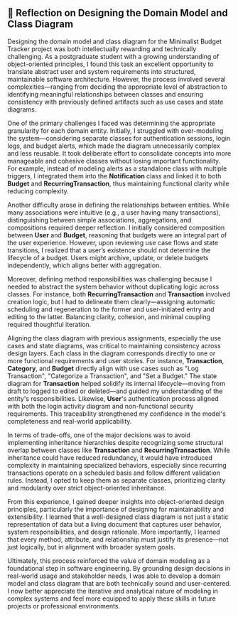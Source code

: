 ## 🔄 Reflection on Designing the Domain Model and Class Diagram

Designing the domain model and class diagram for the Minimalist Budget Tracker project was both intellectually rewarding and technically challenging. As a postgraduate student with a growing understanding of object-oriented principles, I found this task an excellent opportunity to translate abstract user and system requirements into structured, maintainable software architecture. However, the process involved several complexities—ranging from deciding the appropriate level of abstraction to identifying meaningful relationships between classes and ensuring consistency with previously defined artifacts such as use cases and state diagrams.

One of the primary challenges I faced was determining the appropriate granularity for each domain entity. Initially, I struggled with over-modeling the system—considering separate classes for authentication sessions, login logs, and budget alerts, which made the diagram unnecessarily complex and less reusable. It took deliberate effort to consolidate concepts into more manageable and cohesive classes without losing important functionality. For example, instead of modeling alerts as a standalone class with multiple triggers, I integrated them into the **Notification** class and linked it to both **Budget** and **RecurringTransaction**, thus maintaining functional clarity while reducing complexity.

Another difficulty arose in defining the relationships between entities. While many associations were intuitive (e.g., a user having many transactions), distinguishing between simple associations, aggregations, and compositions required deeper reflection. I initially considered composition between **User** and **Budget**, reasoning that budgets were an integral part of the user experience. However, upon reviewing use case flows and state transitions, I realized that a user’s existence should not determine the lifecycle of a budget. Users might archive, update, or delete budgets independently, which aligns better with aggregation.

Moreover, defining method responsibilities was challenging because I needed to abstract the system behavior without duplicating logic across classes. For instance, both **RecurringTransaction** and **Transaction** involved creation logic, but I had to delineate them clearly—assigning automatic scheduling and regeneration to the former and user-initiated entry and editing to the latter. Balancing clarity, cohesion, and minimal coupling required thoughtful iteration.

Aligning the class diagram with previous assignments, especially the use cases and state diagrams, was critical to maintaining consistency across design layers. Each class in the diagram corresponds directly to one or more functional requirements and user stories. For instance, **Transaction**, **Category**, and **Budget** directly align with use cases such as "Log Transaction", "Categorize a Transaction", and "Set a Budget." The state diagram for **Transaction** helped solidify its internal lifecycle—moving from draft to logged to edited or deleted—and guided my understanding of the entity's responsibilities. Likewise, **User**'s authentication process aligned with both the login activity diagram and non-functional security requirements. This traceability strengthened my confidence in the model's completeness and real-world applicability.

In terms of trade-offs, one of the major decisions was to avoid implementing inheritance hierarchies despite recognizing some structural overlap between classes like **Transaction** and **RecurringTransaction**. While inheritance could have reduced redundancy, it would have introduced complexity in maintaining specialized behaviors, especially since recurring transactions operate on a scheduled basis and follow different validation rules. Instead, I opted to keep them as separate classes, prioritizing clarity and modularity over strict object-oriented inheritance.

From this experience, I gained deeper insights into object-oriented design principles, particularly the importance of designing for maintainability and extensibility. I learned that a well-designed class diagram is not just a static representation of data but a living document that captures user behavior, system responsibilities, and design rationale. More importantly, I learned that every method, attribute, and relationship must justify its presence—not just logically, but in alignment with broader system goals.

Ultimately, this process reinforced the value of domain modeling as a foundational step in software engineering. By grounding design decisions in real-world usage and stakeholder needs, I was able to develop a domain model and class diagram that are both technically sound and user-centered. I now better appreciate the iterative and analytical nature of modeling in complex systems and feel more equipped to apply these skills in future projects or professional environments.
